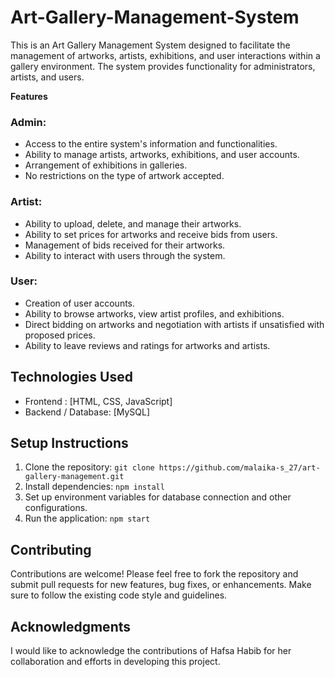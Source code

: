 # Art-Gallery-Management-System

This is an Art Gallery Management System designed to facilitate the management of artworks, artists, exhibitions, and user interactions within a gallery environment. The system provides functionality for administrators, artists, and users.

 **Features**

### Admin:
- Access to the entire system's information and functionalities.
- Ability to manage artists, artworks, exhibitions, and user accounts.
- Arrangement of exhibitions in galleries.
- No restrictions on the type of artwork accepted.

### Artist:
- Ability to upload, delete, and manage their artworks.
- Ability to set prices for artworks and receive bids from users.
- Management of bids received for their artworks.
- Ability to interact with users through the system.

### User:
- Creation of user accounts.
- Ability to browse artworks, view artist profiles, and exhibitions.
- Direct bidding on artworks and negotiation with artists if unsatisfied with proposed prices.
- Ability to leave reviews and ratings for artworks and artists.

## Technologies Used

- Frontend : [HTML, CSS, JavaScript]
- Backend / Database: [MySQL]

## Setup Instructions

1. Clone the repository: `git clone https://github.com/malaika-s_27/art-gallery-management.git`
2. Install dependencies: `npm install`
3. Set up environment variables for database connection and other configurations.
4. Run the application: `npm start`

## Contributing

Contributions are welcome! Please feel free to fork the repository and submit pull requests for new features, bug fixes, or enhancements. Make sure to follow the existing code style and guidelines.

## Acknowledgments
I would like to acknowledge the contributions of Hafsa Habib for her collaboration and efforts in developing this project.

